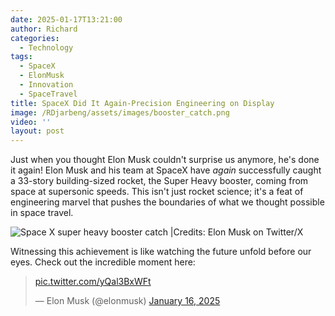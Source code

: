 ```yaml
---
date: 2025-01-17T13:21:00
author: Richard
categories:
  - Technology
tags:
  - SpaceX
  - ElonMusk
  - Innovation
  - SpaceTravel
title: SpaceX Did It Again-Precision Engineering on Display
image: /RDjarbeng/assets/images/booster_catch.png
video: ''
layout: post
---
```

Just when you thought Elon Musk couldn't surprise us anymore, he's done it again! Elon Musk and his team at SpaceX have _again_ successfully caught a 33-story building-sized rocket, the Super Heavy booster, coming from space at supersonic speeds. This isn't just rocket science; it's a feat of engineering marvel that pushes the boundaries of what we thought possible in space travel.

![Space X super heavy booster catch |Credits: Elon Musk on Twitter/X](/RDjarbeng/assets/images/booster_catch.png "Space X super heavy booSpace X super heavy booster catch |Credits: Elon Musk on Twitter/Xster catch")

 Witnessing this achievement is like watching the future unfold before our eyes. Check out the incredible moment here: 

<blockquote class="twitter-tweet"><p lang="zxx" dir="ltr"><a href="https://t.co/yQal3BxWFt">pic.twitter.com/yQal3BxWFt</a></p>&mdash; Elon Musk (@elonmusk) <a href="https://twitter.com/elonmusk/status/1880025359636394458?ref_src=twsrc%5Etfw">January 16, 2025</a></blockquote> <script async src="https://platform.twitter.com/widgets.js" charset="utf-8"></script>
